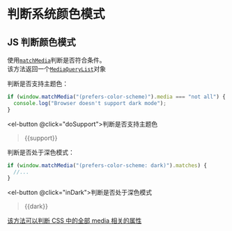 # 判断系统颜色模式

## JS 判断颜色模式

使用[`matchMedia`](https://developer.mozilla.org/en-US/docs/Web/API/Window/matchMedia)判断是否符合条件。<br/>该方法返回一个[`MediaQueryList`](https://developer.mozilla.org/en-US/docs/Web/API/MediaQueryList)对象

判断是否支持主题色：

```javascript
if (window.matchMedia("(prefers-color-scheme)").media === "not all") {
  console.log("Browser doesn't support dark mode");
}
```

<el-button @click="doSupport">判断是否支持主题色</el-button>

> {{support}}

判断是否处于深色模式：

```javascript
if (window.matchMedia("(prefers-color-scheme: dark)").matches) {
  //...
}
```

<el-button @click="inDark">判断是否处于深色模式</el-button>

> {{dark}}

[该方法可以判断 CSS 中的全部 media 相关的属性](matchMedia)

<script setup>
import {ref} from 'vue'
let support = ref('点击上面按钮判断是否支持主题色')
const doSupport = () => {
  if (window.matchMedia("(prefers-color-scheme)").media === "not all") {
    support.value = '不支持'
  } else {
    support.value = '支持'
  }
}

let dark = ref('点击什么按钮判断是否处于深色模式')
const inDark = () => {
  if (window.matchMedia("(prefers-color-scheme: dark)").matches) {
    dark.value = '深色模式'
  } else {
    dark.value = '非深色模式'
  }
}

</script>

